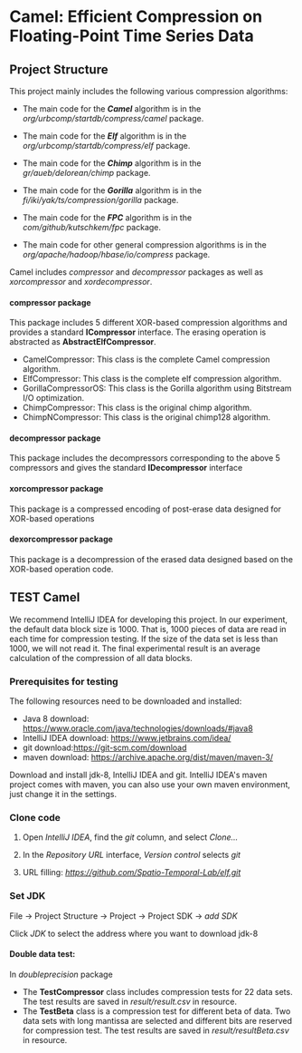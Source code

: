 # Camel: Efficient Compression on Floating-Point Time Series Data

## Project Structure

This project mainly includes the following various compression algorithms:

- The main code for the ***Camel*** algorithm is in the *org/urbcomp/startdb/compress/camel* package.

- The main code for the ***Elf*** algorithm is in the *org/urbcomp/startdb/compress/elf* package.

- The main code for the ***Chimp*** algorithm is in the *gr/aueb/delorean/chimp* package.

- The main code for the ***Gorilla*** algorithm is in the *fi/iki/yak/ts/compression/gorilla* package.

- The main code for the ***FPC*** algorithm is in the *com/github/kutschkem/fpc* package.

- The main code for other general compression algorithms is in the *org/apache/hadoop/hbase/io/compress* package.


Camel includes *compressor* and *decompressor* packages as well as *xorcompressor* and *xordecompressor*.

#### compressor package

This package includes 5 different XOR-based compression algorithms and provides a standard **ICompressor** interface. The
erasing operation is abstracted as **AbstractElfCompressor**.

- CamelCompressor: This class is the complete Camel compression algorithm.
- ElfCompressor: This class is the complete elf compression algorithm.
- GorillaCompressorOS: This class is the Gorilla algorithm using Bitstream I/O optimization.
- ChimpCompressor: This class is the original chimp algorithm.
- ChimpNCompressor: This class is the original chimp128 algorithm.

#### decompressor package

This package includes the decompressors corresponding to the above 5 compressors and gives the standard **IDecompressor** interface

#### xorcompressor package

This package is a compressed encoding of post-erase data designed for XOR-based operations

#### dexorcompressor package

This package is a decompression of the erased data designed based on the XOR-based operation code.

## TEST Camel

We recommend IntelliJ IDEA for developing this project. In our experiment, the default data block size is 1000. That is, 1000
pieces of data are read in each time for compression testing. If the size of the data set is less than 1000, we will not read it. The final experimental result is an average calculation of the compression of all data blocks.

### Prerequisites for testing

The following resources need to be downloaded and installed:

- Java 8 download: https://www.oracle.com/java/technologies/downloads/#java8
- IntelliJ IDEA download: https://www.jetbrains.com/idea/
- git download:https://git-scm.com/download
- maven download: https://archive.apache.org/dist/maven/maven-3/

Download and install jdk-8, IntelliJ IDEA and git. IntelliJ IDEA's maven project comes with maven, you can also use your
own maven environment, just change it in the settings.

### Clone code

1. Open *IntelliJ IDEA*, find the *git* column, and select *Clone...*

2. In the *Repository URL* interface, *Version control* selects *git*

3. URL filling: *https://github.com/Spatio-Temporal-Lab/elf.git*

### Set JDK

File -> Project Structure -> Project -> Project SDK -> *add SDK*

Click *JDK* to select the address where you want to download jdk-8


#### Double data test:

In *doubleprecision* package

- The **TestCompressor** class includes compression tests for 22 data sets. The test results are saved in *result/result.csv* in resource.
- The **TestBeta** class is a compression test for different beta of data. Two data sets with long mantissa are selected
  and different bits are reserved for compression test. The test results are saved in *result/resultBeta.csv* in
  resource.

